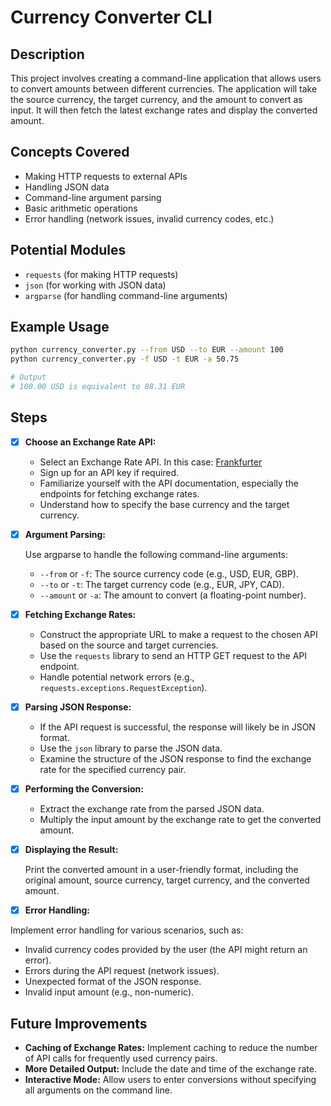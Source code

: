 # Currency Converter CLI

## Description

This project involves creating a command-line application that allows users to convert amounts between different currencies. The application will take the source currency, the target currency, and the amount to convert as input. It will then fetch the latest exchange rates and display the converted amount.

## Concepts Covered

- Making HTTP requests to external APIs
- Handling JSON data
- Command-line argument parsing
- Basic arithmetic operations
- Error handling (network issues, invalid currency codes, etc.)

## Potential Modules

- `requests` (for making HTTP requests)
- `json` (for working with JSON data)
- `argparse` (for handling command-line arguments)

## Example Usage

```bash
python currency_converter.py --from USD --to EUR --amount 100
python currency_converter.py -f USD -t EUR -a 50.75

# Output
# 100.00 USD is equivalent to 88.31 EUR
```

## Steps

- [x] **Choose an Exchange Rate API:**

  - Select an Exchange Rate API. In this case: [Frankfurter](https://frankfurter.dev/)
  - Sign up for an API key if required.
  - Familiarize yourself with the API documentation, especially the endpoints for fetching exchange rates.
  - Understand how to specify the base currency and the target currency.

- [x] **Argument Parsing:**

  Use argparse to handle the following command-line arguments:

  - `--from` or `-f`: The source currency code (e.g., USD, EUR, GBP).
  - `--to` or `-t`: The target currency code (e.g., EUR, JPY, CAD).
  - `--amount` or `-a`: The amount to convert (a floating-point number).

- [x] **Fetching Exchange Rates:**

  - Construct the appropriate URL to make a request to the chosen API based on the source and target currencies.
  - Use the `requests` library to send an HTTP GET request to the API endpoint.
  - Handle potential network errors (e.g., `requests.exceptions.RequestException`).

- [x] **Parsing JSON Response:**

  - If the API request is successful, the response will likely be in JSON format.
  - Use the `json` library to parse the JSON data.
  - Examine the structure of the JSON response to find the exchange rate for the specified currency pair.

- [x] **Performing the Conversion:**

  - Extract the exchange rate from the parsed JSON data.
  - Multiply the input amount by the exchange rate to get the converted amount.

- [x] **Displaying the Result:**

  Print the converted amount in a user-friendly format, including the original amount, source currency, target currency, and the converted amount.

- [x] **Error Handling:**

Implement error handling for various scenarios, such as:

- Invalid currency codes provided by the user (the API might return an error).
- Errors during the API request (network issues).
- Unexpected format of the JSON response.
- Invalid input amount (e.g., non-numeric).

## Future Improvements

- **Caching of Exchange Rates:** Implement caching to reduce the number of API calls for frequently used currency pairs.
- **More Detailed Output:** Include the date and time of the exchange rate.
- **Interactive Mode:** Allow users to enter conversions without specifying all arguments on the command line.
